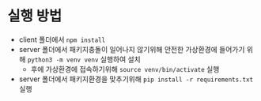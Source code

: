 # 실행 방법
- client 폴더에서 `npm install`
- server 폴더에서 패키지충돌이 일어나지 않기위해 안전한 가상환경에 들어가기 위해 `python3 -m venv venv` 실행하여 설치
  - 후에 가상환경에 접속하기위해 `source venv/bin/activate` 실행
- server 폴더에서 패키지환경을 맞추기위해 `pip install -r requirements.txt` 실행
